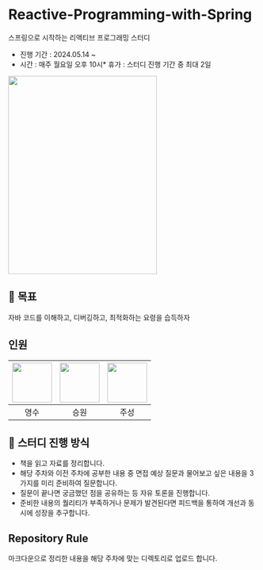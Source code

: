 # Reactive-Programming-with-Spring 
스프링으로 시작하는 리액티브 프로그래밍 스터디

* 진행 기간 : 2024.05.14 ~
* 시간 : 매주 월요일 오후 10시* 휴가 : 스터디 진행 기간 중 최대 2일

<img src="https://contents.kyobobook.co.kr/sih/fit-in/458x0/pdt/9791193926208.jpg" width = 300 height = 400>

## 🚩 목표
자바 코드를 이해하고, 디버깅하고, 최적화하는 요령을 습득하자


## 인원
| [<img src="https://github.com/devYSK.png" width="80">](https://github.com/devYSK) | [<img src="https://github.com/goseungwon.png" width="80">](https://github.com/goseungwon) | [<img src="https://github.com/JoosungKwon.png" width="80">](https://github.com/JoosungKwon) |
|:----------------------------------------------------------------------------------:|:----------------------------------------------------------------------------------:|:-----------------------------------------------------------------------------------:|
| 영수 | 승원 | 주성 |



## 🎯 스터디 진행 방식
* 책을 읽고 자료를 정리합니다.
* 해당 주차와 이전 주차에 공부한 내용 중 면접 예상 질문과 물어보고 싶은 내용을 3가지를 미리 준비하여 질문합니다.
* 질문이 끝나면 궁금했던 점을 공유하는 등 자유 토론을 진행합니다. 
* 준비한 내용의 퀄리티가 부족하거나 문제가 발견된다면 피드백을 통하여 개선과 동시에 성장을 추구합니다.


## Repository Rule
마크다운으로 정리한 내용을 해당 주차에 맞는 디렉토리로 업로드 합니다.
